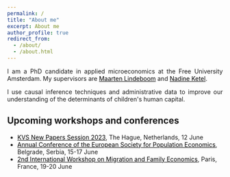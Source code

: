 ```yaml
---
permalink: /
title: "About me"
excerpt: About me
author_profile: true
redirect_from: 
  - /about/
  - /about.html
---
```


<p align="justify">  
I am a PhD candidate in applied microeconomics at the Free University Amsterdam. My supervisors are <a href="https://research.vu.nl/en/persons/maarten-lindeboom" style="color: black;">Maarten Lindeboom</a> and <a href="https://sites.google.com/site/nadineketel/" style="color: black;">Nadine Ketel</a>. 
</p>

<p align="justify">
I use causal inference techniques and administrative data to improve our understanding of the determinants of children's human capital.
</p>

## Upcoming workshops and conferences

- <a href="https://www.universiteitleiden.nl/en/events/2023/06/kvs-new-paper-sessions-2023" style="color: black;">KVS New Papers Session 2023</a>, The Hague, Netherlands, 12 June
- <a href="https://espebelgrade2023.com" style="color: black;">Annual Conference of the European Society for Population Economics</a>, Belgrade, Serbia, 15-17 June
- <a href="https://www.ieseg.fr/en/events/research-workshop-2nd-international-workshop-on-migration-and-family-economics/" style="color: black;"> 2nd International Workshop on Migration and Family Economics</a>, Paris, France, 19-20 June


